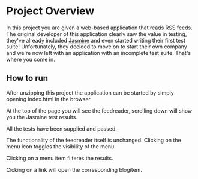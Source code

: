 # Project Overview

In this project you are given a web-based application that reads RSS feeds. The original developer of this application clearly saw the value in testing, they've already included [Jasmine](http://jasmine.github.io/) and even started writing their first test suite! Unfortunately, they decided to move on to start their own company and we're now left with an application with an incomplete test suite. That's where you come in.


## How to run
After unzipping this project the application can be started by simply opening index.html in the browser.

At the top of the page you will see the feedreader, scrolling down will show you the Jasmine test results.

All the tests have been supplied and passed.

The functionality of the feedreader itself is unchanged.
Clicking on the menu icon toggles the visibility of the menu.

Clicking on a menu item filteres the results.

Cicking on a link will open the corresponding blogitem.
